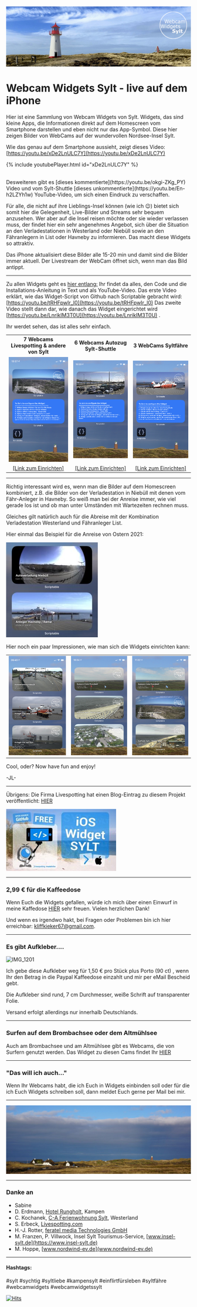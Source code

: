 
<link rel="stylesheet" type="text/css" href="stylesheet.css"> 
<link rel="shortcut icon" type="image/x-icon" href="favicon.ico">

![image](images/IMG_0184_corrected_20210403_Banner_Logo.jpg "Banner-List-Ellenbogen")

# Webcam Widgets Sylt -  live auf dem iPhone
Hier ist eine Sammlung von Webcam Widgets von Sylt. Widgets, das sind kleine Apps, die Informationen direkt auf dem Homescreen vom Smartphone darstellen und eben nicht nur das App-Symbol. 
Diese hier zeigen Bilder von WebCams auf der wundervollen Nordsee-Insel Sylt.

Wie das genau auf dem Smartphone aussieht, zeigt dieses Video: [https://youtu.be/xDe2LnULC7Y](https://youtu.be/xDe2LnULC7Y)

{% include youtubePlayer.html id="xDe2LnULC7Y" %}

<br> 
Desweiteren gibt es [dieses kommentierte](https://youtu.be/okgi-ZKg_PY) Video und vom Sylt-Shuttle [dieses unkommentierte](https://youtu.be/En-h2LZYh1w) YouTube-Video, um sich einen Eindruck zu verschaffen.

Für alle, die nicht auf ihre Lieblings-Insel können (wie ich 😉) bietet sich somit hier die Gelegenheit, Live-Bilder und Streams sehr bequem anzusehen. 
Wer aber auf die Insel reisen möchte oder sie wieder verlassen muss, der findet hier ein sehr angenehmes Angebot, sich über die Situation an den Verladestationen in Westerland oder Niebüll sowie an den Fähranlegern in List oder Havneby zu informieren.
Das macht diese Widgets so attraktiv. 

Das iPhone aktualisiert diese Bilder alle 15-20 min und damit sind die Bilder immer aktuell. 
Der Livestream der WebCam öffnet sich, wenn man das Bild antippt.

------------------------------------------------

Zu allen Widgets geht es [hier entlang:](https://gist.github.com/JLuetzen)
Ihr findet da alles, den Code und die Installations-Anleitung in Text und als YouTube-Video. 
Das erste Video erklärt, wie das Widget-Script von Github nach Scriptable gebracht wird: [https://youtu.be/tRHFpwIr_l0](https://youtu.be/tRHFpwIr_l0)
Das zweite Video stellt dann dar, wie danach das Widget eingerichtet wird [https://youtu.be/LnrikIM3T0U](https://youtu.be/LnrikIM3T0U) .

Ihr werdet sehen, das ist alles sehr einfach.

<table class="center">
  <tr>
    <th>7 Webcams Livespotting & andere von Sylt</th>
    <th>6 Webcams Autozug Sylt-Shuttle</th>
    <th>3 WebCams Syltfähre</th>
  </tr>
  <tr>
    <td text align="center"><img src="images/Preview_Livespotting.jpg" title="Livespotting.com"></td>
    <td text align="center"><img src="images/Preview_SyltShuttle.jpg" title="Sylt-Shuttle"></td>
    <td text align="center"><img src="images/Preview_SyltFaehre.jpg" title="FRS-Syltfähre"></td>

  </tr>
  <tr>
    <td text align="center"><a href="https://bit.ly/3b2wrsd">[Link zum Einrichten]</a></td>
    <td text align="center"><a href="https://bit.ly/3dj5YcN">[Link zum Einrichten]</a></td>
    <td text align="center"><a href="https://bit.ly/3eCBe7d">[Link zum Einrichten]</a></td>
  </tr>
</table>


------------------------------------------------

Richtig interessant wird es, wenn man die Bilder auf dem Homescreen kombiniert, z.B. die Bilder von der Verladestation in Niebüll mit denen vom Fähr-Anleger in Havneby.
So weiß man bei der Anreise immer, wie viel gerade los ist und ob man unter Umständen mit Wartezeiten rechnen muss. 

Gleiches gilt natürlich auch für die Abreise mit der Kombination Verladestation Westerland und Fähranleger List.

Hier einmal das Beispiel für die Anreise von Ostern 2021:

![image](images/IMG_0447_Ostern.jpg "Anreise")

Hier noch ein paar Impressionen, wie man sich die Widgets einrichten kann:

<table class="center">
  <tr>
    <td text align="center"><img src="images/IMG_1070.jpeg" title="Sylt-Shuttle"></td>
    <td text align="center"><img src="images/IMG_1075.jpeg" title="FRS-Syltfähre"></td>
    <td text align="center"><img src="images/IMG_1076.jpeg" title="Livespotting & andere"></td>
  </tr>
</table>

Cool, oder? Now have fun and enjoy!

-JL-

------------------------------------------------
Übrigens: 
Die Firma Livespotting hat einen Blog-Eintrag zu diesem Projekt veröffentlicht: [HIER](https://livespotting.com/blog/ios-widget-fuer-livespotting-webcams-sylt)

![Livespotting_Blog_Eintrag](images/livestreaming-open-source-app-sylt.jpg "livestreaming-open-source-app-sylt")


------------------------------------------------

### 2,99 € für die Kaffeedose


Wenn Euch die Widgets gefallen, würde ich mich über einen Einwurf in meine Kaffedose [HIER](https://paypal.me/pools/c/8wTSL0q3CO) sehr freuen. Vielen herzlichen Dank!

Und wenn es irgendwo hakt, bei Fragen oder Problemen bin ich hier erreichbar: [kliffkieker67@gmail.com](mailto:kliffkieker67@gmail.com).

------------------------------------------------

### Es gibt Aufkleber....

![IMG_1201](https://user-images.githubusercontent.com/76537507/125843823-b743bf3d-b305-4e16-9646-dd337ec3472e.jpeg)


Ich gebe diese Aufkleber weg für 1,50 € pro Stück plus Porto (90 ct) , wenn Ihr den Betrag in die Paypal Kaffeedose einzahlt und mir per eMail Bescheid gebt.

Die Aufkleber sind rund, 7 cm Durchmesser, weiße Schrift auf transparenter Folie.

Versand erfolgt allerdings nur innerhalb Deutschlands.


------------------------------------------------

### Surfen auf dem Brombachsee oder dem Altmühlsee

Auch am Brombachsee und am Altmühlsee gibt es Webcams, die von Surfern genutzt werden. Das Widget zu diesen Cams findet Ihr [HIER](https://gist.github.com/JLuetzen/32108386834dce1f2c2de70ca597626f) 


------------------------------------------------

### "Das will ich auch..."

Wenn Ihr Webcams habt, die ich Euch in Widgets einbinden soll oder für die ich Euch Widgets schreiben soll, dann meldet Euch gerne per Mail bei mir. 


------------------------------------------------

![image](images/DSC01323_Banner.JPG "Banner-Kliffende")

------------------------------------------------
### Danke an
- Sabine
- D. Erdmann, [Hotel Rungholt](https://hotel-rungholt.de), Kampen
- C. Kochanek, [C-A Ferienwohnung Sylt](https://www.cundasylt.de), Westerland
- S. Erbeck, [Livespotting.com](https://livespotting.com)
- H.-J. Rotter, [feratel media Technologies GmbH](https://www.feratel.com/)
- M. Franzen, P. Villwock, Insel Sylt Tourismus-Service, [www.insel-sylt.de](https://www.insel-sylt.de)
- M. Hoppe, [www.nordwind-ev.de](www.nordwind-ev.de)

------------------------------------------------
#### Hashtags:
#sylt #sychtig #syltliebe #kampensylt #einflirtfürsleben #syltfähre
#webcamwidgets #webcamwidgetssylt



[![Hits](https://hits.seeyoufarm.com/api/count/incr/badge.svg?url=https%3A%2F%2Fjluetzen.github.io%2FWebCamWidgetsSylt%2F&count_bg=%230277BD&title_bg=%23555555&icon=slideshare.svg&icon_color=%23E7E7E7&title=Besucher&edge_flat=false)](https://hits.seeyoufarm.com)

